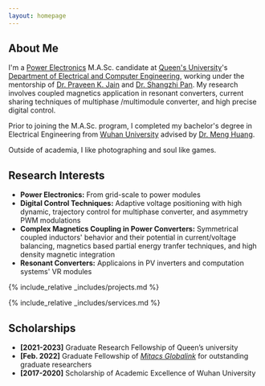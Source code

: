 ```yaml
---
layout: homepage
---
```


## About Me

I'm a <a href="https://www.queensu.ca/epower/" target="_blank"> Power Electronics</a> M.A.Sc. candidate at <a href="https://www.queensu.ca/" target="_blank"> Queen's University</a>'s <a href="https://engineering.queensu.ca/ece/" target="_blank"> Department of Electrical and Computer Engineering</a>,<!-- , specifically within the <a href="https://med.nyu.edu/research/sackler-institute-graduate-biomedical-sciences/" target="_blank"> Vilcek institute of Biomedical Sciences</a> and the Department of <a href="https://med.nyu.edu/departments-institutes/population-health/" target="_blank"> Population Health</a>. Under the mentorship of Prof.  --> working under the mentorship of <a href="https://engineering.queensu.ca/directory/faculty/praveen-jain" target="_blank">Dr. Praveen K. Jain</a> and <a href="https://ieeexplore.ieee.org/author/37086373074">Dr. Shangzhi Pan</a>. My research involves coupled magnetics application in resonant converters, current sharing techniques of multiphase /multimodule converter, and high precise digital control.
<!-- 
In the summer of 2022, I had the opportunity to work as a Data Scientist Intern at <a href="https://about.google" target="_blank"> Google</a>, where I applied my statistical skills to real-world problems. -->

Prior to joining the M.A.Sc. program, I completed my bachelor's degree in Electrical Engineering from <a href="https://en.whu.edu.cn/" target = "_blank"> Wuhan University</a> advised by  <a href= "https://scholar.google.com/citations?user=Hl9QqZIAAAAJ&hl=en" target = "_blank"> Dr. Meng Huang</a>. 

<!-- 
I am an alumnus of the <a href="https://opencasestudies.github.io/" target="_blank"> Open Case Study Project</a> at <a href="https://www.jhsph.edu/" target="_blank"> the Bloomberg School of Public Health </a> of <a href="https://www.jhu.edu/" target="_blank"> the Johns Hopkins University</a>. -->

<!--
Outside of academia, I began my journey as a professional swimmer at the age of 5 and went on to achieve several regional and national championships. I'm also passionate about Chinese calligraphy, and my artwork has been exhibited in top galleries and museums including the <a href="http://www.namoc.org/" target="_blank"> National Art Museum of China (Beijing)</a>. In addition, I am also interested in oil painting, and aeromodelling. -->

Outside of academia, I like photographing and soul like games.

<!--
## Research Interests
- **Multiphase Resonant Converters:** Especially 3, 5, and high-phase LLC resonant converters
- **High Precise Digital Control:** Adaptive voltage positioning with high dynamic, trajectory control for multiphase converter, and asymmetry PWM modulations
- **Current Sharing Techniques:** Coupled inductor based current sharing, partial energy tranfer techniques for balancing
- **Symmetrical Coupled Magnetics:** Complex magnetics coupling behavior and flux distribution optimize
-->

## Research Interests
- **Power Electronics:** From grid-scale to power modules
- **Digital Control Techniques:** Adaptive voltage positioning with high dynamic, trajectory control for multiphase converter, and asymmetry PWM modulations
- **Complex Magnetics Coupling in Power Converters:** Symmetrical coupled inductors' behavior and their potential in current/voltage balancing, magnetics based partial energy tranfer techniques, and high density magnetic integration 
- **Resonant Converters:** Applicaions in PV inverters and computation systems' VR modules


{% include_relative _includes/projects.md %}

{% include_relative _includes/services.md %}

## Scholarships
- **[2021-2023]** Graduate Research Fellowship of Queen’s university
- **[Feb. 2022]** Graduate Fellowship of <a href="https://www.mitacs.ca/en/programs/globalink/globalink-graduate-fellowship" target="_blank">*Mitacs Globalink*</a> for outstanding graduate researchers
- **[2017-2020]** Scholarship of Academic Excellence of Wuhan University
